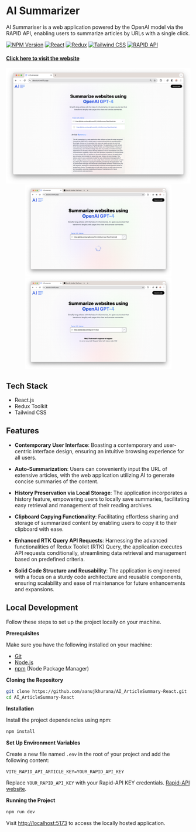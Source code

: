 # AI Summarizer

AI Summariser is a web application powered by the OpenAI model via the RAPID API, enabling users to summarize articles by URLs with a single click.

[![NPM Version](https://img.shields.io/npm/v/d3-org-chart.svg)](https://npmjs.org/package/d3-org-chart)
[![React](https://img.shields.io/badge/React-17.0.2-blue.svg)](https://reactjs.org/)
[![Redux](https://img.shields.io/badge/Redux-4.1.1-purple.svg)](https://redux.js.org/)
[![Tailwind CSS](https://img.shields.io/badge/Tailwind%20CSS-2.2.19-blueviolet.svg)](https://tailwindcss.com/)
[![RAPID API](https://img.shields.io/badge/RAPID%20API-Enabled-orange)](https://rapidapi.com)

#### [Click here to visit the website](https://abouturl.netlify.app)

<div align="center">
    <img src="/screenshots/img3.png" width="800px" alt="Screenshot"/>
    <img src="/screenshots/img2.png" width="400px" alt="Screenshot"/>
    <img src="/screenshots/img1.png" width="400px" alt="Screenshot"/>
</div>

## Tech Stack

- React.js
- Redux Toolkit
- Tailwind CSS

## Features

- **Contemporary User Interface**: Boasting a contemporary and user-centric interface design, ensuring an intuitive browsing experience for all users.

- **Auto-Summarization**: Users can conveniently input the URL of extensive articles, with the web application utilizing AI to generate concise summaries of the content.

- **History Preservation via Local Storage**: The application incorporates a history feature, empowering users to locally save summaries, facilitating easy retrieval and management of their reading archives.

- **Clipboard Copying Functionality**: Facilitating effortless sharing and storage of summarized content by enabling users to copy it to their clipboard with ease.

- **Enhanced RTK Query API Requests**: Harnessing the advanced functionalities of Redux Toolkit (RTK) Query, the application executes API requests conditionally, streamlining data retrieval and management based on predefined criteria.

- **Solid Code Structure and Reusability**: The application is engineered with a focus on a sturdy code architecture and reusable components, ensuring scalability and ease of maintenance for future enhancements and expansions.

## Local Development

Follow these steps to set up the project locally on your machine.

**Prerequisites**

Make sure you have the following installed on your machine:

- [Git](https://git-scm.com/)
- [Node.js](https://nodejs.org/en)
- [npm](https://www.npmjs.com/) (Node Package Manager)

**Cloning the Repository**

```bash
git clone https://github.com/aanujkhurana/AI_ArticleSummary-React.git
cd AI_ArticleSummary-React
```

**Installation**

Install the project dependencies using npm:

```bash
npm install
```

**Set Up Environment Variables**

Create a new file named `.env` in the root of your project and add the following content:

```env
VITE_RAPID_API_ARTICLE_KEY=YOUR_RAPID_API_KEY
```

Replace `YOUR_RAPID_API_KEY` with your Rapid-API KEY credentials. [Rapid-API website](https://rapidapi.com).

**Running the Project**

```bash
npm run dev
```

Visit [http://localhost:5173](http://localhost:5173) to access the locally hosted application.
